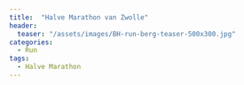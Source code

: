 ```yaml
---
title:  "Halve Marathon van Zwolle"
header:
  teaser: "/assets/images/BH-run-berg-teaser-500x300.jpg"
categories: 
  - Run
tags:
  - Halve Marathon
---
```


<div class="strava-embed-placeholder" data-embed-type="activity" data-embed-id="11606538881" data-style="standard" data-from-embed="false"></div><script src="https://strava-embeds.com/embed.js"></script>